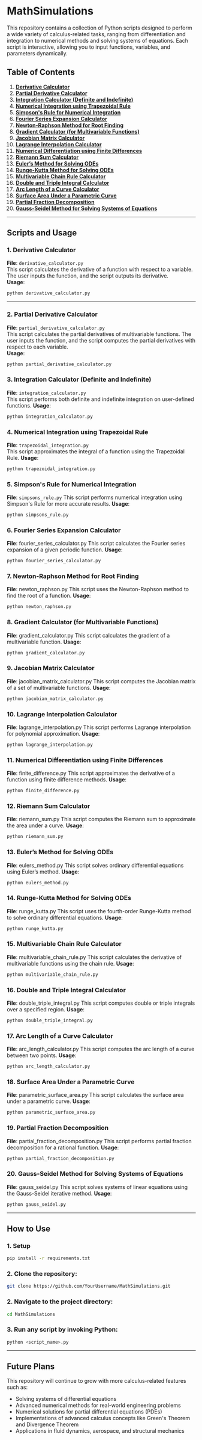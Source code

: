 # MathSimulations

This repository contains a collection of Python scripts designed to perform a wide variety of calculus-related tasks, ranging from differentiation and integration to numerical methods and solving systems of equations. Each script is interactive, allowing you to input functions, variables, and parameters dynamically.

## Table of Contents
1. **[Derivative Calculator](#derivative-calculator)**
2. **[Partial Derivative Calculator](#partial-derivative-calculator)**
3. **[Integration Calculator (Definite and Indefinite)](#integration-calculator)**
4. **[Numerical Integration using Trapezoidal Rule](#numerical-integration-using-trapezoidal-rule)**
5. **[Simpson's Rule for Numerical Integration](#simpsons-rule-for-numerical-integration)**
6. **[Fourier Series Expansion Calculator](#fourier-series-expansion-calculator)**
7. **[Newton-Raphson Method for Root Finding](#newton-raphson-method-for-root-finding)**
8. **[Gradient Calculator (for Multivariable Functions)](#gradient-calculator)**
9. **[Jacobian Matrix Calculator](#jacobian-matrix-calculator)**
10. **[Lagrange Interpolation Calculator](#lagrange-interpolation-calculator)**
11. **[Numerical Differentiation using Finite Differences](#numerical-differentiation-using-finite-differences)**
12. **[Riemann Sum Calculator](#riemann-sum-calculator)**
13. **[Euler’s Method for Solving ODEs](#eulers-method-for-solving-differential-equations)**
14. **[Runge-Kutta Method for Solving ODEs](#runge-kutta-method-for-solving-differential-equations)**
15. **[Multivariable Chain Rule Calculator](#multivariable-chain-rule-calculator)**
16. **[Double and Triple Integral Calculator](#double-and-triple-integral-calculator)**
17. **[Arc Length of a Curve Calculator](#arc-length-of-a-curve-calculator)**
18. **[Surface Area Under a Parametric Curve](#surface-area-under-a-parametric-curve)**
19. **[Partial Fraction Decomposition](#partial-fraction-decomposition)**
20. **[Gauss-Seidel Method for Solving Systems of Equations](#gauss-seidel-method-for-solving-systems-of-equations)**

---

## Scripts and Usage

### 1. Derivative Calculator
**File**: `derivative_calculator.py`  
This script calculates the derivative of a function with respect to a variable. The user inputs the function, and the script outputs its derivative.  
**Usage**:
```bash
python derivative_calculator.py
```

---


### 2. Partial Derivative Calculator
**File**: `partial_derivative_calculator.py`  
This script calculates the partial derivatives of multivariable functions. The user inputs the function, and the script computes the partial derivatives with respect to each variable.  
**Usage**:
```bash
python partial_derivative_calculator.py
```

### 3. Integration Calculator (Definite and Indefinite)
**File**: `integration_calculator.py`  
This script performs both definite and indefinite integration on user-defined functions.
**Usage**:
```bash
python integration_calculator.py
```

### 4. Numerical Integration using Trapezoidal Rule
**File**: `trapezoidal_integration.py`  
This script approximates the integral of a function using the Trapezoidal Rule.
**Usage**:
```bash
python trapezoidal_integration.py
```

### 5. Simpson's Rule for Numerical Integration
**File**: `simpsons_rule.py`
This script performs numerical integration using Simpson's Rule for more accurate results.
**Usage**:
```bash
python simpsons_rule.py
```

### 6. Fourier Series Expansion Calculator
**File**: fourier_series_calculator.py
This script calculates the Fourier series expansion of a given periodic function.
**Usage**:
```bash
python fourier_series_calculator.py
```

### 7. Newton-Raphson Method for Root Finding
**File**: newton_raphson.py
This script uses the Newton-Raphson method to find the root of a function.
**Usage**:
```bash
python newton_raphson.py
```

### 8. Gradient Calculator (for Multivariable Functions)
**File**: gradient_calculator.py
This script calculates the gradient of a multivariable function.
**Usage**:
```bash
python gradient_calculator.py
```

### 9. Jacobian Matrix Calculator
**File**: jacobian_matrix_calculator.py
This script computes the Jacobian matrix of a set of multivariable functions.
**Usage**:
```bash
python jacobian_matrix_calculator.py
```

### 10. Lagrange Interpolation Calculator
**File**: lagrange_interpolation.py
This script performs Lagrange interpolation for polynomial approximation.
**Usage**:
```bash
python lagrange_interpolation.py
```

### 11. Numerical Differentiation using Finite Differences
**File**: finite_difference.py
This script approximates the derivative of a function using finite difference methods.
**Usage**:
```bash
python finite_difference.py
```

### 12. Riemann Sum Calculator
**File**: riemann_sum.py
This script computes the Riemann sum to approximate the area under a curve.
**Usage**:
```bash
python riemann_sum.py
```

### 13. Euler’s Method for Solving ODEs
**File**: eulers_method.py
This script solves ordinary differential equations using Euler’s method.
**Usage**:
```bash
python eulers_method.py
```

### 14. Runge-Kutta Method for Solving ODEs
**File**: runge_kutta.py
This script uses the fourth-order Runge-Kutta method to solve ordinary differential equations.
**Usage**:
```bash
python runge_kutta.py
```

### 15. Multivariable Chain Rule Calculator
**File**: multivariable_chain_rule.py
This script calculates the derivative of multivariable functions using the chain rule.
**Usage**:
```bash
python multivariable_chain_rule.py
```

### 16. Double and Triple Integral Calculator
**File**: double_triple_integral.py
This script computes double or triple integrals over a specified region.
**Usage**:
```bash
python double_triple_integral.py
```

### 17. Arc Length of a Curve Calculator
**File**: arc_length_calculator.py
This script computes the arc length of a curve between two points.
**Usage**:
```bash
python arc_length_calculator.py
```

### 18. Surface Area Under a Parametric Curve
**File**: parametric_surface_area.py
This script calculates the surface area under a parametric curve.
**Usage**:
```bash
python parametric_surface_area.py
```

### 19. Partial Fraction Decomposition
**File**: partial_fraction_decomposition.py
This script performs partial fraction decomposition for a rational function.
**Usage**:
```bash
python partial_fraction_decomposition.py
```

### 20. Gauss-Seidel Method for Solving Systems of Equations
**File**: gauss_seidel.py
This script solves systems of linear equations using the Gauss-Seidel iterative method.
**Usage**:
``` bash
python gauss_seidel.py
```

---

## How to Use
### **1**. Setup
```bash
pip install -r requirements.txt
```
### **2**. Clone the repository:
```bash
git clone https://github.com/YourUsername/MathSimulations.git
```
### **2**. Navigate to the project directory:
```bash
cd MathSimulations
```
### **3**. Run any script by invoking Python:
```bash
python <script_name>.py
```

---

## Future Plans
This repository will continue to grow with more calculus-related features such as:

- Solving systems of differential equations
- Advanced numerical methods for real-world engineering problems
- Numerical solutions for partial differential equations (PDEs)
- Implementations of advanced calculus concepts like Green's Theorem and Divergence Theorem
- Applications in fluid dynamics, aerospace, and structural mechanics
